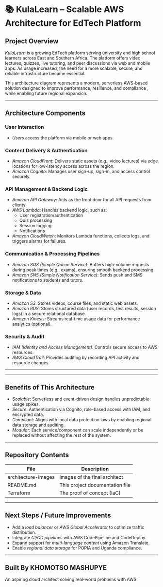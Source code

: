 # 📚 KulaLearn – Scalable AWS Architecture for EdTech Platform

##  Project Overview

*KulaLearn* is a growing EdTech platform serving university and high school learners across East and Southern Africa. The platform offers video lectures, quizzes, live tutoring, and peer discussions via web and mobile apps. As usage increased, the need for a more scalable, secure, and reliable infrastructure became essential.

This architecture diagram represents a modern, serverless AWS-based solution designed to improve performance, resilience, and compliance , while enabling future regional expansion.

---

##  Architecture Components

### User Interaction
- *Users* access the platform via mobile or web apps.

### Content Delivery & Authentication
- *Amazon CloudFront*: Delivers static assets (e.g., video lectures) via edge locations for low-latency access across the region.
- *Amazon Cognito*: Manages user sign-up, sign-in, and access control securely.

### API Management & Backend Logic
- *Amazon API Gateway*: Acts as the front door for all API requests from clients.
- *AWS Lambda*: Handles backend logic, such as:
  - User registration/authentication
  - Quiz processing
  - Session logging
  - Notifications
- *Amazon CloudWatch*: Monitors Lambda functions, collects logs, and triggers alarms for failures.

### Communication & Processing Pipelines
- *Amazon SQS (Simple Queue Service)*: Buffers high-volume requests during peak times (e.g., exams), ensuring smooth backend processing.
- *Amazon SNS (Simple Notification Service)*: Sends push and SMS notifications to students and tutors.

### Storage & Data
- *Amazon S3*: Stores videos, course files, and static web assets.
- *Amazon RDS*: Stores structured data (user records, test results, session logs) in a secure relational database.
- *Amazon Kinesis*: Streams real-time usage data for performance analytics (optional).

### Security & Audit
- *IAM (Identity and Access Management)*: Controls secure access to AWS resources.
- *AWS CloudTrail*: Provides auditing by recording API activity and resource changes.

---



---

## Benefits of This Architecture
- *Scalable*: Serverless and event-driven design handles unpredictable usage spikes.
- *Secure*: Authentication via Cognito, role-based access with IAM, and encrypted data.
- *Compliant*: Aligns with local data protection laws by enabling regional data storage and auditing.
- *Modular*: Each service/component can scale independently or be replaced without affecting the rest of the system.

---

## Repository Contents

| File | Description |
|------|-------------|
| architecture-images | images of the final architect |
| README.md                | This project documentation file |
| Terraform                | The proof of concept (IaC)|
---

## Next Steps / Future Improvements
- Add a *load balancer* or *AWS Global Accelerator* to optimize traffic distribution.
- Integrate *CI/CD pipelines* with AWS CodePipeline and CodeDeploy.
- Expand support for *multi-language content* using Amazon Translate.
- Enable *regional data storage* for POPIA and Uganda compliance.

---

##  Built By KHOMOTSO MASHUPYE
An aspiring cloud architect solving real-world problems with AWS.


